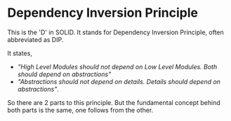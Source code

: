 # Dependency Inversion Principle

This is the 'D' in SOLID. It stands for Dependency Inversion Principle, often abbreviated as DIP.  

It states, 
- *"High Level Modules should not depend on Low Level Modules. Both should depend on abstractions"*
- *"Abstractions should not depend on details. Details should depend on abstractions"*.

So there are 2 parts to this principle. But the fundamental concept behind both parts is the same, one follows from the other.
